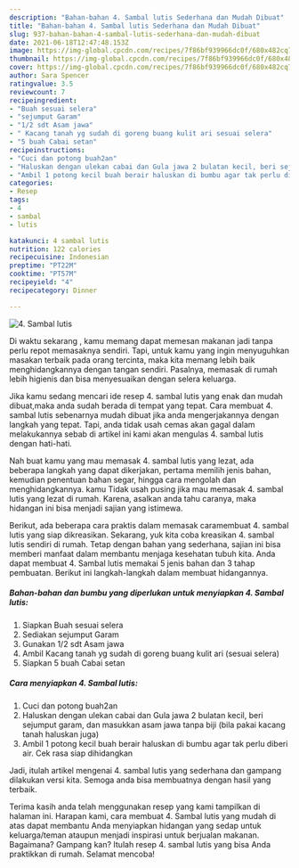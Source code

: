 ```yaml
---
description: "Bahan-bahan 4. Sambal lutis Sederhana dan Mudah Dibuat"
title: "Bahan-bahan 4. Sambal lutis Sederhana dan Mudah Dibuat"
slug: 937-bahan-bahan-4-sambal-lutis-sederhana-dan-mudah-dibuat
date: 2021-06-18T12:47:48.153Z
image: https://img-global.cpcdn.com/recipes/7f86bf939966dc0f/680x482cq70/4-sambal-lutis-foto-resep-utama.jpg
thumbnail: https://img-global.cpcdn.com/recipes/7f86bf939966dc0f/680x482cq70/4-sambal-lutis-foto-resep-utama.jpg
cover: https://img-global.cpcdn.com/recipes/7f86bf939966dc0f/680x482cq70/4-sambal-lutis-foto-resep-utama.jpg
author: Sara Spencer
ratingvalue: 3.5
reviewcount: 7
recipeingredient:
- "Buah sesuai selera"
- "sejumput Garam"
- "1/2 sdt Asam jawa"
- " Kacang tanah yg sudah di goreng buang kulit ari sesuai selera"
- "5 buah Cabai setan"
recipeinstructions:
- "Cuci dan potong buah2an"
- "Haluskan dengan ulekan cabai dan Gula jawa 2 bulatan kecil, beri sejumput garam, dan masukkan asam jawa tanpa biji (bila pakai kacang tanah haluskan juga)"
- "Ambil 1 potong kecil buah berair haluskan di bumbu agar tak perlu diberi air. Cek rasa siap dihidangkan"
categories:
- Resep
tags:
- 4
- sambal
- lutis

katakunci: 4 sambal lutis 
nutrition: 122 calories
recipecuisine: Indonesian
preptime: "PT22M"
cooktime: "PT57M"
recipeyield: "4"
recipecategory: Dinner

---
```



![4. Sambal lutis](https://img-global.cpcdn.com/recipes/7f86bf939966dc0f/680x482cq70/4-sambal-lutis-foto-resep-utama.jpg)

Di waktu  sekarang , kamu memang dapat memesan makanan jadi tanpa perlu repot memasaknya sendiri. Tapi, untuk kamu yang ingin menyuguhkan masakan terbaik pada orang tercinta, maka kita memang lebih baik menghidangkannya dengan tangan sendiri. Pasalnya, memasak di rumah lebih higienis dan bisa menyesuaikan dengan selera keluarga.

Jika kamu sedang mencari ide resep 4. sambal lutis yang enak dan mudah dibuat,maka anda sudah berada di tempat yang tepat. Cara membuat 4. sambal lutis  sebenarnya mudah dibuat jika anda mengerjakannya dengan langkah yang tepat. Tapi, anda tidak usah cemas akan gagal dalam melakukannya 
sebab di artikel ini kami akan mengulas 4. sambal lutis dengan hati-hati.  



Nah buat kamu yang mau memasak 4. sambal lutis yang lezat, ada beberapa langkah yang dapat dikerjakan, pertama memilih jenis bahan, kemudian penentuan bahan segar, hingga cara mengolah dan menghidangkannya. kamu Tidak usah pusing jika mau memasak 4. sambal lutis yang lezat di rumah. Karena, asalkan anda  tahu caranya, maka hidangan ini bisa menjadi sajian yang istimewa.

Berikut, ada beberapa cara praktis  dalam memasak caramembuat 4. sambal lutis yang siap dikreasikan. Sekarang, yuk kita coba kreasikan 4. sambal lutis sendiri di rumah. Tetap dengan bahan yang sederhana, sajian ini bisa memberi manfaat dalam membantu menjaga kesehatan tubuh kita. Anda dapat membuat 4. Sambal lutis memakai 5 jenis bahan dan 3 tahap pembuatan. Berikut ini langkah-langkah dalam membuat hidangannya.

<!--inarticleads1-->

##### Bahan-bahan dan bumbu yang diperlukan untuk menyiapkan 4. Sambal lutis:

1. Siapkan Buah sesuai selera
1. Sediakan sejumput Garam
1. Gunakan 1/2 sdt Asam jawa
1. Ambil  Kacang tanah yg sudah di goreng buang kulit ari (sesuai selera)
1. Siapkan 5 buah Cabai setan




<!--inarticleads2-->

##### Cara menyiapkan 4. Sambal lutis:

1. Cuci dan potong buah2an
1. Haluskan dengan ulekan cabai dan Gula jawa 2 bulatan kecil, beri sejumput garam, dan masukkan asam jawa tanpa biji (bila pakai kacang tanah haluskan juga)
1. Ambil 1 potong kecil buah berair haluskan di bumbu agar tak perlu diberi air. Cek rasa siap dihidangkan




Jadi, itulah artikel mengenai  4. sambal lutis  yang sederhana dan gampang dilakukan versi kita. Semoga anda bisa membuatnya dengan hasil yang terbaik. 

Terima kasih anda telah menggunakan resep yang kami tampilkan di halaman ini. Harapan kami, cara membuat  4. Sambal lutis yang mudah di atas dapat membantu Anda menyiapkan hidangan yang sedap untuk keluarga/teman ataupun menjadi inspirasi untuk berjualan makanan. Bagaimana? Gampang kan? Itulah resep 4. sambal lutis yang bisa Anda praktikkan di rumah. Selamat mencoba!

